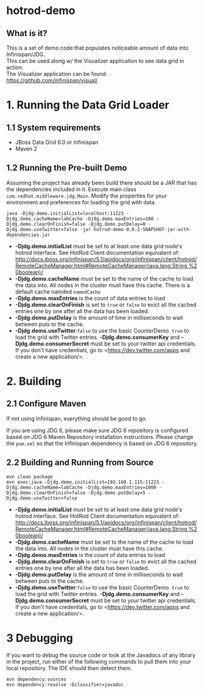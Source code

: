 <!---
JBoss, Home of Professional Open Source
Copyright 2011 Red Hat Inc. and/or its affiliates and other
contributors as indicated by the @author tags. All rights reserved.
See the copyright.txt in the distribution for a full listing of
individual contributors.

This is free software; you can redistribute it and/or modify it
under the terms of the GNU Lesser General Public License as
published by the Free Software Foundation; either version 2.1 of
the License, or (at your option) any later version.

This software is distributed in the hope that it will be useful,
but WITHOUT ANY WARRANTY; without even the implied warranty of
MERCHANTABILITY or FITNESS FOR A PARTICULAR PURPOSE. See the GNU
Lesser General Public License for more details.

You should have received a copy of the GNU Lesser General Public
License along with this software; if not, write to the Free
Software Foundation, Inc., 51 Franklin St, Fifth Floor, Boston, MA
02110-1301 USA, or see the FSF site: http://www.fsf.org.
--->

hotrod-demo
========================

What is it?
-----------

This is a set of demo code that populates noticeable amount of data into Infinispan/JDG.  
This can be used along w/ the Visualizer application to see data grid in action.  
The Visualizer application can be found: <https://github.com/infinispan/visual/>

# 1. Running the Data Grid Loader

## 1.1 System requirements
 * JBoss Data Grid 6.0 or Infinispan
 * Maven 2

## 1.2 Running the Pre-built Demo
Assuming the project has already been build there should be a JAR that has the dependencies included in it.  Execute main class `com.redhat.middleware.jdg.Main`.  Modify the properties for your environment and preferences for loading the grid with data.

	java -Djdg.demo.initialList=localhost:11223 -Djdg.demo.cacheName=labCache -Djdg.demo.maxEntries=100 -Djdg.demo.clearOnFinish=false -Djdg.demo.putDelay=0 -Djdg.demo.useTwitter=false -jar hotrod-demo-0.0.2-SNAPSHOT-jar-with-dependencies.jar

* **-Djdg.demo.initialList** must be set to at least one data grid node's hotrod interface. See HotRod Client documentation equivalent of: <http://docs.jboss.org/infinispan/5.1/apidocs/org/infinispan/client/hotrod/RemoteCacheManager.html#RemoteCacheManager(java.lang.String,%20boolean)/>
* **-Djdg.demo.cacheName** must be set to the name of the cache to load the data into. All nodes in the cluster must have this cache.  There is a default cache namded `namedCache`
* **-Djdg.demo.maxEntries** is the count of data entries to load
* **-Djdg.demo.clearOnFinish** is set to `true` or `false` to evict all the cached entries one by one after all the data has been loaded.
* **-Djdg.demo.putDelay** is the amount of time in milliseconds to wait between puts to the cache.
* **-Djdg.demo.useTwitter**:`false` to use the basic CounterDemo. `true` to load the grid with Twitter entries. **-Djdg.demo.consumerKey** and **-Djdg.demo.consumerSecret** must be set to your twitter api credentials. If you don't have credentials, go to <https://dev.twitter.com/apps and create a new application/>.

# 2. Building

## 2.1 Configure Maven
If not using Infinispan, everything should be good to go.

If you are using JDG 6, please make sure JDG 6 repository is configured based on JDG 6 Maven 
Repository installation instructions.  Please change the `pom.xml` so that the Infinispan 
dependency is based on JDG 6 repository.

## 2.2 Building and Running from Source 
 
	mvn clean package
	mvn exec:java -Djdg.demo.initialList=192.168.1.115:11223 -Djdg.demo.cacheName=labCache -Djdg.demo.maxEntries=1000 -Djdg.demo.clearOnFinish=false -Djdg.demo.putDelay=5 -Djdg.demo.useTwitter=false

* **-Djdg.demo.initialList** must be set to at least one data grid node's hotrod interface. See HotRod Client documentation equivalent of: <http://docs.jboss.org/infinispan/5.1/apidocs/org/infinispan/client/hotrod/RemoteCacheManager.html#RemoteCacheManager(java.lang.String,%20boolean)/>
* **-Djdg.demo.cacheName** must be set to the name of the cache to load the data into. All nodes in the cluster must have this cache.
* **-Djdg.demo.maxEntries** is the count of data entries to load
* **-Djdg.demo.clearOnFinish** is set to `true` or `false` to evict all the cached entries one by one after all the data has been loaded.
* **-Djdg.demo.putDelay** is the amount of time in milliseconds to wait between puts to the cache.
* **-Djdg.demo.useTwitter**:`false` to use the basic CounterDemo. `true` to load the grid with Twitter entries. **-Djdg.demo.consumerKey** and **-Djdg.demo.consumerSecret** must be set to your twitter api credentials. If you don't have credentials, go to <https://dev.twitter.com/apps and create a new application/>.

# 3 Debugging

If you want to debug the source code or look at the Javadocs of any library in the project, run either of the following commands to pull them into your local repository. The IDE should then detect them.

	mvn dependency:sources
	mvn dependency:resolve -Dclassifier=javadoc

